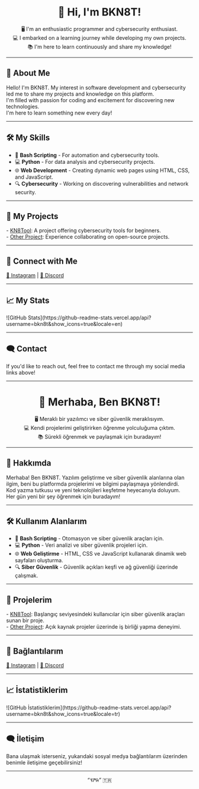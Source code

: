 <h1 align="center">👋 Hi, I'm BKN8T!</h1>

<p align="center">
  🖥️ I'm an enthusiastic programmer and cybersecurity enthusiast. 
  <br>
  💻 I embarked on a learning journey while developing my own projects.
  <br>
  📚 I'm here to learn continuously and share my knowledge!
</p>

---

<h2 align="left">📖 About Me</h2>
<p align="left">
  Hello! I'm BKN8T. My interest in software development and cybersecurity led me to share my projects and knowledge on this platform.
  <br>
  I'm filled with passion for coding and excitement for discovering new technologies.
  <br>
  I'm here to learn something new every day!
</p>

---

<h2 align="left">🛠️ My Skills</h2>
<ul>
  <li>🔧 <b>Bash Scripting</b> - For automation and cybersecurity tools.</li>
  <li>💻 <b>Python</b> - For data analysis and cybersecurity projects.</li>
  <li>🌐 <b>Web Development</b> - Creating dynamic web pages using HTML, CSS, and JavaScript.</li>
  <li>🔍 <b>Cybersecurity</b> - Working on discovering vulnerabilities and network security.</li>
</ul>

---

<h2 align="left">🌟 My Projects</h2>
<p align="left">
  - <a href="https://github.com/bkn8t/KN8Tool">KN8Tool</a>: A project offering cybersecurity tools for beginners.
  <br>
  - <a href="https://github.com/bkn8t/other-project">Other Project</a>: Experience collaborating on open-source projects.
</p>

---

<h2 align="left">🔗 Connect with Me</h2>
<p align="left">
  <a href="https://instagram.com/fberkbudag" target="_blank">📸 Instagram</a> | 
  <a href="https://discord.gg/kn8t" target="_blank">💬 Discord</a>
</p>

---

<h2 align="left">📈 My Stats</h2>
<p align="left">
  ![GitHub Stats](https://github-readme-stats.vercel.app/api?username=bkn8t&show_icons=true&locale=en)
</p>

---

<h2 align="left">🗨️ Contact</h2>
<p align="left">
  If you'd like to reach out, feel free to contact me through my social media links above!
</p>

---

<h1 align="center">👋 Merhaba, Ben BKN8T!</h1>

<p align="center">
  🖥️ Meraklı bir yazılımcı ve siber güvenlik meraklısıyım. 
  <br>
  💻 Kendi projelerimi geliştirirken öğrenme yolculuğuma çıktım.
  <br>
  📚 Sürekli öğrenmek ve paylaşmak için buradayım!
</p>

---

<h2 align="left">📖 Hakkımda</h2>
<p align="left">
  Merhaba! Ben BKN8T. Yazılım geliştirme ve siber güvenlik alanlarına olan ilgim, beni bu platformda projelerimi ve bilgimi paylaşmaya yönlendirdi. 
  <br>
  Kod yazma tutkusu ve yeni teknolojileri keşfetme heyecanıyla doluyum. 
  <br>
  Her gün yeni bir şey öğrenmek için buradayım!
</p>

---

<h2 align="left">🛠️ Kullanım Alanlarım</h2>
<ul>
  <li>🔧 <b>Bash Scripting</b> - Otomasyon ve siber güvenlik araçları için.</li>
  <li>💻 <b>Python</b> - Veri analizi ve siber güvenlik projeleri için.</li>
  <li>🌐 <b>Web Geliştirme</b> - HTML, CSS ve JavaScript kullanarak dinamik web sayfaları oluşturma.</li>
  <li>🔍 <b>Siber Güvenlik</b> - Güvenlik açıkları keşfi ve ağ güvenliği üzerinde çalışmak.</li>
</ul>

---

<h2 align="left">🌟 Projelerim</h2>
<p align="left">
  - <a href="https://github.com/bkn8t/KN8Tool">KN8Tool</a>: Başlangıç seviyesindeki kullanıcılar için siber güvenlik araçları sunan bir proje.
  <br>
  - <a href="https://github.com/bkn8t/other-project">Other Project</a>: Açık kaynak projeler üzerinde iş birliği yapma deneyimi.
</p>

---

<h2 align="left">🔗 Bağlantılarım</h2>
<p align="left">
  <a href="https://instagram.com/fberkbudag" target="_blank">📸 Instagram</a> | 
  <a href="https://discord.gg/kn8t" target="_blank">💬 Discord</a>
</p>

---

<h2 align="left">📈 İstatistiklerim</h2>
<p align="left">
  ![GitHub İstatistiklerim](https://github-readme-stats.vercel.app/api?username=bkn8t&show_icons=true&locale=tr)
</p>

---

<h2 align="left">🗨️ İletişim</h2>
<p align="left">
  Bana ulaşmak isterseniz, yukarıdaki sosyal medya bağlantılarım üzerinden benimle iletişime geçebilirsiniz!
</p>

---

<p align="center">
  <i>“𐱅𐰇𐰽”</i> 🇹🇷
</p>
